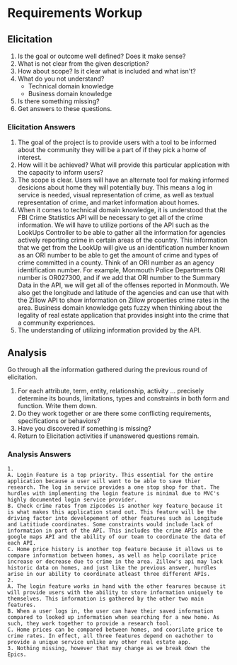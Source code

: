 # Requirements Workup

## Elicitation

1. Is the goal or outcome well defined?  Does it make sense?
2. What is not clear from the given description?
3. How about scope?  Is it clear what is included and what isn't?
4. What do you not understand?
    * Technical domain knowledge
    * Business domain knowledge
5. Is there something missing?
6. Get answers to these questions.

### Elicitation Answers
1. The goal of the project is to provide users with a tool to be informed about the community they will be a part of if they pick a home of interest.
2. How will it be achieved? What will provide this particular application with the capacity to inform users?
3. The scope is clear. Users will have an alternate tool for making informed desicions about home they will potentially buy. This means a log in service is needed, visual representation of crime, as well as textual representation of crime, and market information about homes.
4. When it comes to technical domain knowledge, it is understood that the FBI Crime Statistics API will be necessary to get all of the crime information. We will have to utilize portions of the API such as the LookUps Controller to be able to gather all the information for agencies actively reporting crime in certain areas of the country. This information that we get from the LookUp will give us an identification number known as an ORI number to be able to get the amount of crime and types of crime committed in a county. Think of an ORI number as an agency identification number. For example, Monmouth Police Departments ORI number is OR027300, and if we add that ORI number to the Summary Data in the API, we will get all of the offenses reported in Monmouth. We also get the longitude and latitude of the agencies and can use that with the Zillow API to show information on Zillow properties crime rates in the area. Business domain knowledge gets fuzzy when thinking about the legality of real estate application that provides insight into the crime that a community experiences. 
5. The understanding of utilizing information provided by the API.

## Analysis

Go through all the information gathered during the previous round of elicitation.  

1. For each attribute, term, entity, relationship, activity ... precisely determine its bounds, limitations, types and constraints in both form and function.  Write them down.
2. Do they work together or are there some conflicting requirements, specifications or behaviors?
3. Have you discovered if something is missing?  
4. Return to Elicitation activities if unanswered questions remain.

### Analysis Answers
    1. 
    A. Login Feature is a top priority. This essential for the entire application because a user will want to be able to save thier research. The log in service provides a one stop shop for that. The hurdles with implementing the login feature is minimal due to MVC's highly documented login service provider.
    B. Check crime rates from zipcodes is another key feature because it is what makes this application stand out. This feature will be the driving factor into developement of other features such as Longitude and Latitiude coordinates. Some constraints would include lack of information in part of the API. This includes the crime APIs and the google maps API and the ability of our team to coordinate the data of each API.
    C. Home price history is another top feature because it allows us to compare information between homes, as well as help coorilate price increase or decrease due to crime in the area. Zillow's api may lack historic data on homes, and just like the previous answer, hurdles arise in our ability to coordinate atleast three different APIs.
    2.
    A. The login feature works in hand with the other fearures because it will provide users with the ability to store information uniquely to themselves. This information is gathered by the other two main features.
    B. When a user logs in, the user can have their saved information compared to looked up information when searching for a new home. As such, they work together to provide a research tool. 
    C. Home prices can be compared between homes, and coorilate price to crime rates. In effect, all three features depend on eachother to provide a unique service unlike any other real estate app.
    3. Nothing missing, however that may change as we break down the Epics.

